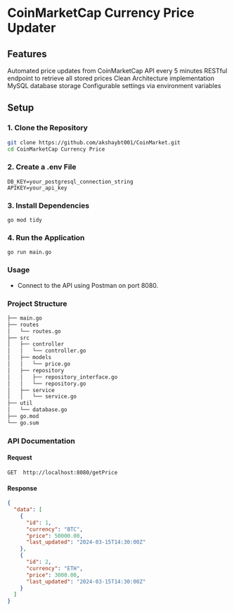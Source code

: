 # CoinMarketCap Currency Price Updater


## Features

Automated price updates from CoinMarketCap API every 5 minutes
RESTful endpoint to retrieve all stored prices
Clean Architecture implementation
MySQL database storage
Configurable settings via environment variables

## Setup

### 1. Clone the Repository
```bash
git clone https://github.com/akshaybt001/CoinMarket.git
cd CoinMarketCap Currency Price
```
### 2. Create a .env File
```
DB_KEY=your_postgresql_connection_string
APIKEY=your_api_key
```
### 3. Install Dependencies
```
go mod tidy
```
### 4. Run the Application
```
go run main.go
```
### Usage
* Connect to the API using Postman on port 8080.

### Project Structure
```bash
├── main.go
├── routes
│   └── routes.go
├── src
│   ├── controller
│   │   └── controller.go
│   ├── models
│   │   └── price.go
│   ├── repository
│   │   ├── repository_interface.go
│   │   └── repository.go
│   ├── service
│   │   └── service.go
├── util
│   └── database.go
├── go.mod
└── go.sum
```

### API Documentation
 #### Request 
```http
GET  http://localhost:8080/getPrice
```
#### Response
```json
{
  "data": [
    {
      "id": 1,
      "currency": "BTC",
      "price": 50000.00,
      "last_updated": "2024-03-15T14:30:00Z"
    },
    {
      "id": 2,
      "currency": "ETH",
      "price": 3000.00,
      "last_updated": "2024-03-15T14:30:00Z"
    }
  ]
}
```
